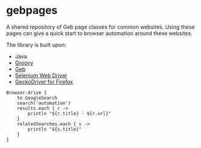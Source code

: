 # gebpages

A shared repository of Geb page classes for common websites.
Using these pages can give a quick start to browser automation
around these websites.

The library is built upon:

* Java
* [Groovy](http://www.groovy-lang.org/)
* [Geb](http://www.gebish.org/)
* [Selenium Web Driver](http://www.seleniumhq.org/projects/webdriver/)
* [GeckoDriver for Firefox](https://github.com/mozilla/geckodriver/releases)

```
Browser.drive {
    to GoogleSearch
    search('automation')
    results.each { r ->
        println "${r.title} - ${r.url}"
    }
    relatedSearches.each { s ->
        println "${s.title}"
    }
}
```

